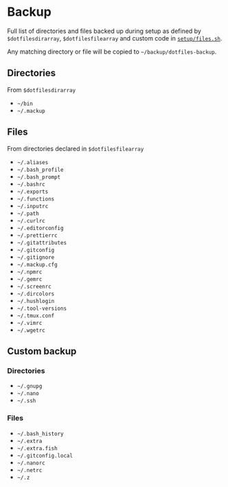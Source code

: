 # Backup

Full list of directories and files backed up during setup as defined by `$dotfilesdirarray`, `$dotfilesfilearray` and custom code in [`setup/files.sh`](../setup/files.sh).

Any matching directory or file will be copied to `~/backup/dotfiles-backup`.

## Directories

From `$dotfilesdirarray`

- `~/bin`
- `~/.mackup`

## Files

From directories declared in `$dotfilesfilearray`

- `~/.aliases`
- `~/.bash_profile`
- `~/.bash_prompt`
- `~/.bashrc`
- `~/.exports`
- `~/.functions`
- `~/.inputrc`
- `~/.path`
- `~/.curlrc`
- `~/.editorconfig`
- `~/.prettierrc`
- `~/.gitattributes`
- `~/.gitconfig`
- `~/.gitignore`
- `~/.mackup.cfg`
- `~/.npmrc`
- `~/.gemrc`
- `~/.screenrc`
- `~/.dircolors`
- `~/.hushlogin`
- `~/.tool-versions`
- `~/.tmux.conf`
- `~/.vimrc`
- `~/.wgetrc`

## Custom backup

### Directories

- `~/.gnupg`
- `~/.nano`
- `~/.ssh`

### Files

- `~/.bash_history`
- `~/.extra`
- `~/.extra.fish`
- `~/.gitconfig.local`
- `~/.nanorc`
- `~/.netrc`
- `~/.z`
